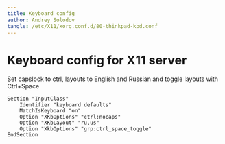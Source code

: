 ```yaml
---
title: Keyboard config
author: Andrey Solodov
tangle: /etc/X11/xorg.conf.d/80-thinkpad-kbd.conf
---
```


# Keyboard config for X11 server
Set capslock to ctrl, layouts to English and Russian and toggle layouts with Ctrl+Space
```
Section "InputClass"
    Identifier "keyboard defaults"
    MatchIsKeyboard "on"
    Option "XKbOptions" "ctrl:nocaps"
    Option "XKbLayout" "ru,us"
    Option "XkbOptions" "grp:ctrl_space_toggle"
EndSection
```
